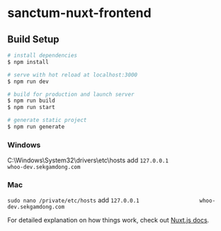 # sanctum-nuxt-frontend

## Build Setup

```bash
# install dependencies
$ npm install

# serve with hot reload at localhost:3000
$ npm run dev

# build for production and launch server
$ npm run build
$ npm run start

# generate static project
$ npm run generate
```

### Windows
C:\Windows\System32\drivers\etc\hosts
add `127.0.0.1                   whoo-dev.sekgamdong.com`
### Mac
`sudo nano /private/etc/hosts`
add `127.0.0.1                   whoo-dev.sekgamdong.com`

For detailed explanation on how things work, check out [Nuxt.js docs](https://nuxtjs.org).
